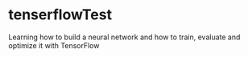 # tenserflowTest
Learning how to build a neural network and how to train, evaluate and optimize it with TensorFlow
